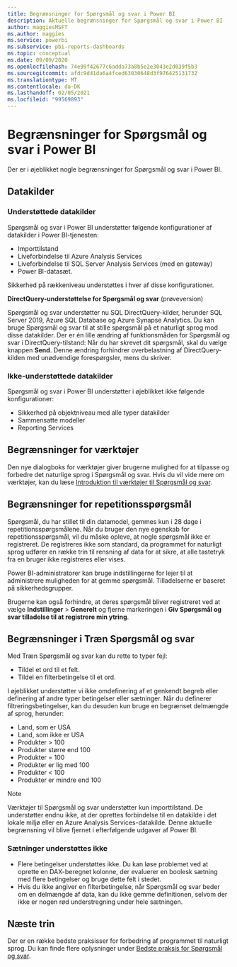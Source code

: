 ```yaml
---
title: Begrænsninger for Spørgsmål og svar i Power BI
description: Aktuelle begrænsninger for Spørgsmål og svar i Power BI
author: maggiesMSFT
ms.author: maggies
ms.service: powerbi
ms.subservice: pbi-reports-dashboards
ms.topic: conceptual
ms.date: 09/09/2020
ms.openlocfilehash: 74e99f42677c6adda73a8b5e2e3043e2d039f5b3
ms.sourcegitcommit: afdc9d41da6a4fced63030648d3f976425131732
ms.translationtype: MT
ms.contentlocale: da-DK
ms.lasthandoff: 02/05/2021
ms.locfileid: "99569893"
---
```

# <a name="limitations-of-power-bi-qa"></a>Begrænsninger for Spørgsmål og svar i Power BI

Der er i øjeblikket nogle begrænsninger for Spørgsmål og svar i Power BI.

## <a name="data-sources"></a>Datakilder

### <a name="supported-data-sources"></a>Understøttede datakilder

Spørgsmål og svar i Power BI understøtter følgende konfigurationer af datakilder i Power BI-tjenesten:

- Importtilstand
- Liveforbindelse til Azure Analysis Services
- Liveforbindelse til SQL Server Analysis Services (med en gateway)
- Power BI-datasæt.

Sikkerhed på rækkeniveau understøttes i hver af disse konfigurationer.

**DirectQuery-understøttelse for Spørgsmål og svar** (prøveversion)

Spørgsmål og svar understøtter nu SQL DirectQuery-kilder, herunder SQL Server 2019, Azure SQL Database og Azure Synapse Analytics. Du kan bruge Spørgsmål og svar til at stille spørgsmål på et naturligt sprog mod disse datakilder. Der er én lille ændring af funktionsmåden for Spørgsmål og svar i DirectQuery-tilstand: Når du har skrevet dit spørgsmål, skal du vælge knappen **Send**. Denne ændring forhindrer overbelastning af DirectQuery-kilden med unødvendige forespørgsler, mens du skriver.

### <a name="data-sources-not-supported"></a>Ikke-understøttede datakilder

Spørgsmål og svar i Power BI understøtter i øjeblikket ikke følgende konfigurationer:

- Sikkerhed på objektniveau med alle typer datakilder
- Sammensatte modeller
- Reporting Services 

## <a name="tooling-limitations"></a>Begrænsninger for værktøjer

Den nye dialogboks for værktøjer giver brugerne mulighed for at tilpasse og forbedre det naturlige sprog i Spørgsmål og svar. Hvis du vil vide mere om værktøjer, kan du læse [Introduktion til værktøjer til Spørgsmål og svar](q-and-a-tooling-intro.md).

## <a name="review-question-limitations"></a>Begrænsninger for repetitionsspørgsmål

Spørgsmål, du har stillet til din datamodel, gemmes kun i 28 dage i repetitionsspørgsmålene. Når du bruger den nye egenskab for repetitionsspørgsmål, vil du måske opleve, at nogle spørgsmål ikke er registreret. De registreres ikke som standard, da programmet for naturligt sprog udfører en række trin til rensning af data for at sikre, at alle tastetryk fra en bruger ikke registreres eller vises.

Power BI-administratorer kan bruge indstillingerne for lejer til at administrere muligheden for at gemme spørgsmål. Tilladelserne er baseret på sikkerhedsgrupper. 

Brugerne kan også forhindre, at deres spørgsmål bliver registreret ved at vælge **Indstillinger** > **Generelt** og fjerne markeringen i **Giv Spørgsmål og svar tilladelse til at registrere min ytring**. 

## <a name="teach-qa-limitations"></a>Begrænsninger i Træn Spørgsmål og svar

Med Træn Spørgsmål og svar kan du rette to typer fejl:

- Tildel et ord til et felt.
- Tildel en filterbetingelse til et ord.

I øjeblikket understøtter vi ikke omdefinering af et genkendt begreb eller definering af andre typer betingelser eller sætninger. Når du definerer filtreringsbetingelser, kan du desuden kun bruge en begrænset delmængde af sprog, herunder:

- Land, som er USA
- Land, som ikke er USA
- Produkter > 100
- Produkter større end 100
- Produkter = 100
- Produkter er lig med 100
- Produkter < 100
- Produkter er mindre end 100

> [!NOTE]
> Værktøjer til Spørgsmål og svar understøtter kun importtilstand. De understøtter endnu ikke, at der oprettes forbindelse til en datakilde i det lokale miljø eller en Azure Analysis Services-datakilde. Denne aktuelle begrænsning vil blive fjernet i efterfølgende udgaver af Power BI.

### <a name="statements-not-supported"></a>Sætninger understøttes ikke

- Flere betingelser understøttes ikke. Du kan løse problemet ved at oprette en DAX-beregnet kolonne, der evaluerer en boolesk sætning med flere betingelser og bruge dette felt i stedet.
- Hvis du ikke angiver en filterbetingelse, når Spørgsmål og svar beder om en delmængde af data, kan du ikke gemme definitionen, selvom der ikke er nogen rød understregning under hele sætningen.

## <a name="next-steps"></a>Næste trin

Der er en række bedste praksisser for forbedring af programmet til naturligt sprog. Du kan finde flere oplysninger under [Bedste praksis for Spørgsmål og svar](q-and-a-best-practices.md).
